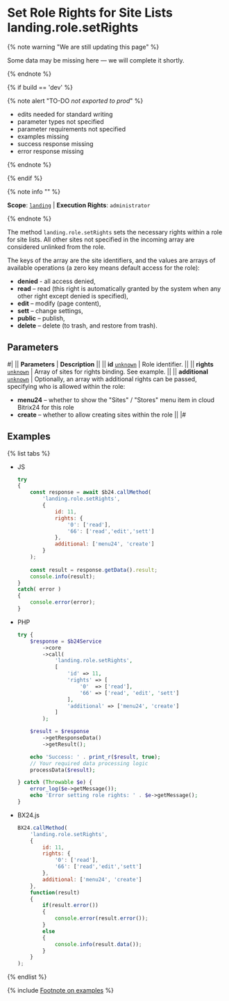 # Set Role Rights for Site Lists landing.role.setRights

{% note warning "We are still updating this page" %}

Some data may be missing here — we will complete it shortly.

{% endnote %}

{% if build == 'dev' %}

{% note alert "TO-DO _not exported to prod_" %}

- edits needed for standard writing
- parameter types not specified
- parameter requirements not specified
- examples missing
- success response missing
- error response missing

{% endnote %}

{% endif %}

{% note info "" %}

**Scope**: [`landing`](../../../scopes/permissions.md) | **Execution Rights**: `administrator`

{% endnote %}

The method `landing.role.setRights` sets the necessary rights within a role for site lists. All other sites not specified in the incoming array are considered unlinked from the role.

The keys of the array are the site identifiers, and the values are arrays of available operations (a zero key means default access for the role):

- **denied** - all access denied,
- **read** – read (this right is automatically granted by the system when any other right except denied is specified),
- **edit** – modify (page content),
- **sett** – change settings,
- **public** – publish,
- **delete** – delete (to trash, and restore from trash).

## Parameters

#|
|| **Parameters** | **Description** ||
|| **id**
[`unknown`](../../../data-types.md) | Role identifier. ||
|| **rights**
[`unknown`](../../../data-types.md) | Array of sites for rights binding. See example. ||
|| **additional**
[`unknown`](../../../data-types.md) | Optionally, an array with additional rights can be passed, specifying who is allowed within the role:
- **menu24** – whether to show the "Sites" / "Stores" menu item in cloud Bitrix24 for this role
- **create** – whether to allow creating sites within the role ||
|#

## Examples

{% list tabs %}

- JS

    ```js
    try
    {
    	const response = await $b24.callMethod(
    		'landing.role.setRights',
    		{
    			id: 11,
    			rights: {
    				'0': ['read'],
    				'66': ['read','edit','sett']
    			},
    			additional: ['menu24', 'create']
    		}
    	);
    	
    	const result = response.getData().result;
    	console.info(result);
    }
    catch( error )
    {
    	console.error(error);
    }
    ```

- PHP

    ```php
    try {
        $response = $b24Service
            ->core
            ->call(
                'landing.role.setRights',
                [
                    'id' => 11,
                    'rights' => [
                        '0'  => ['read'],
                        '66' => ['read', 'edit', 'sett']
                    ],
                    'additional' => ['menu24', 'create']
                ]
            );
    
        $result = $response
            ->getResponseData()
            ->getResult();
    
        echo 'Success: ' . print_r($result, true);
        // Your required data processing logic
        processData($result);
    
    } catch (Throwable $e) {
        error_log($e->getMessage());
        echo 'Error setting role rights: ' . $e->getMessage();
    }
    ```

- BX24.js

    ```js
    BX24.callMethod(
        'landing.role.setRights',
        {
            id: 11,
            rights: {
                '0': ['read'],
                '66': ['read','edit','sett']
            },
            additional: ['menu24', 'create']
        },
        function(result)
        {
            if(result.error())
            {
                console.error(result.error());
            }
            else
            {
                console.info(result.data());
            }
        }
    );
    ```

{% endlist %}

{% include [Footnote on examples](../../../../_includes/examples.md) %}